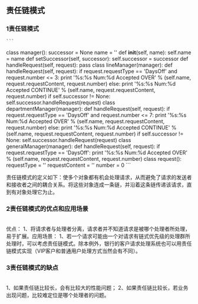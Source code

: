 

## 责任链模式

### 1责任链模式


    ```
class manager():
        successor = None
        name = ''
        def __init__(self, name):
            self.name = name
        def setSuccessor(self, successor):
            self.successor = successor
        def handleRequest(self, request):
            pass
    class lineManager(manager):
        def handleRequest(self, request):
            if request.requestType == 'DaysOff' and request.number <= 3:
                print '%s:%s Num:%d Accepted OVER' % (self.name, request.requestContent, request.number)
            else:
                print '%s:%s Num:%d Accepted CONTINUE' % (self.name, request.requestContent, request.number)
                if self.successor != None:
                    self.successor.handleRequest(request)
    class departmentManager(manager):
        def handleRequest(self, request):
            if request.requestType == 'DaysOff' and request.number <= 7:
                print '%s:%s Num:%d Accepted OVER' % (self.name, request.requestContent, request.number)
            else:
                print '%s:%s Num:%d Accepted CONTINUE' % (self.name, request.requestContent, request.number)
                if self.successor != None:
                    self.successor.handleRequest(request)
    class generalManager(manager):
        def handleRequest(self, request):
            if request.requestType == 'DaysOff':
                print '%s:%s Num:%d Accepted OVER' % (self.name, request.requestContent, request.number)
    class request():
        requestType = ''
        requestContent = ''
        number = 0
    ```




责任链模式的定义如下：使多个对象都有机会处理请求，从而避免了请求的发送者和接收者之间的耦合关系。将这些对象连成一条链，并沿着这条链传递该请求，直到有对象处理它为止。

### 2责任链模式的优点和应用场景


​    
​    优点：
​    1、将请求者与处理者分离，请求者并不知道请求是被哪个处理者所处理，易于扩展。
​    应用场景：
​    1、若一个请求可能由一个对请求有链式优先级的处理群所处理时，可以考虑责任链模式。除本例外，银行的客户请求处理系统也可以用责任链模式实现（VIP客户和普通用户处理方式当然会有不同）。


### 3责任链模式的缺点


​    
​    1、如果责任链比较长，会有比较大的性能问题；
​    2、如果责任链比较长，若业务出现问题，比较难定位是哪个处理者的问题。



